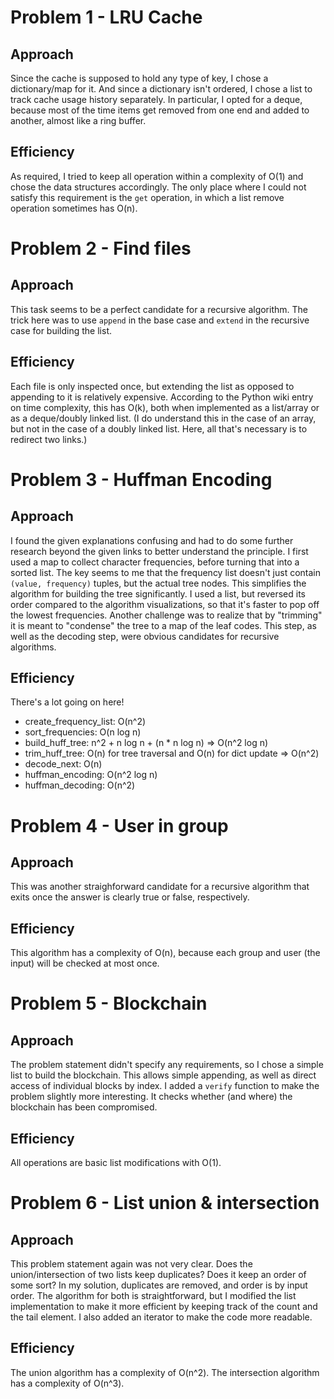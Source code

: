 # Problem 1 - LRU Cache

## Approach

Since the cache is supposed to hold any type of key, I chose a dictionary/map for it.
And since a dictionary isn't ordered, I chose a list to track cache usage history separately. In particular, I opted for a deque, because most of the time items get removed from one end and added to another, almost like a ring buffer.

## Efficiency
As required, I tried to keep all operation within a complexity of O(1) and chose the data structures accordingly. 
The only place where I could not satisfy this requirement is the `get` operation, in which a list remove operation sometimes has O(n).


# Problem 2 - Find files

## Approach

This task seems to be a perfect candidate for a recursive algorithm. The trick here was to use `append` in the base case and `extend` in the recursive case for building the list.

## Efficiency

Each file is only inspected once, but extending the list as opposed to appending to it is relatively expensive. According to the Python wiki entry on time complexity, this has O(k), both when implemented as a list/array or as a deque/doubly linked list. 
(I do understand this in the case of an array, but not in the case of a doubly linked list. Here, all that's necessary is to redirect two links.)


# Problem 3 - Huffman Encoding

## Approach

I found the given explanations confusing and had to do some further research beyond the given links to better understand the principle.
I first used a map to collect character frequencies, before turning that into a sorted list.
The key seems to me that the frequency list doesn't just contain `(value, frequency)` tuples, but the actual tree nodes. This simplifies the algorithm for building the tree significantly. I used a list, but reversed its order compared to the algorithm visualizations, so that it's faster to pop off the lowest frequencies.
Another challenge was to realize that by "trimming" it is meant to "condense" the tree to a map of the leaf codes. This step, as well as the decoding step, were obvious candidates for recursive algorithms.

## Efficiency

There's a lot going on here!

* create_frequency_list: O(n^2)
* sort_frequencies: O(n log n)
* build_huff_tree: n^2 +  n log n + (n * n log n) => O(n^2 log n)
* trim_huff_tree: O(n) for tree traversal and O(n) for dict update => O(n^2)
* decode_next: O(n)
* huffman_encoding: O(n^2 log n)
* huffman_decoding: O(n^2)


# Problem 4 - User in group

## Approach

This was another straighforward candidate for a recursive algorithm that exits once the answer is clearly true or false, respectively.

## Efficiency

This algorithm has a complexity of O(n), because each group and user (the input) will be checked at most once.


# Problem 5 - Blockchain

## Approach

The problem statement didn't specify any requirements, so I chose a simple list to build the blockchain. This allows simple appending, as well as direct access of individual blocks by index.
I added a `verify` function to make the problem slightly more interesting. It checks whether (and where) the blockchain has been compromised.

## Efficiency

All operations are basic list modifications with O(1).


# Problem 6 - List union & intersection

## Approach

This problem statement again was not very clear. Does the union/intersection of two lists keep duplicates? Does it keep an order of some sort? In my solution, duplicates are removed, and order is by input order.
The algorithm for both is straightforward, but I modified the list implementation to make it more efficient by keeping track of the count and the tail element. 
I also added an iterator to make the code more readable.

## Efficiency

The union algorithm has a complexity of O(n^2). The intersection algorithm has a complexity of O(n^3).